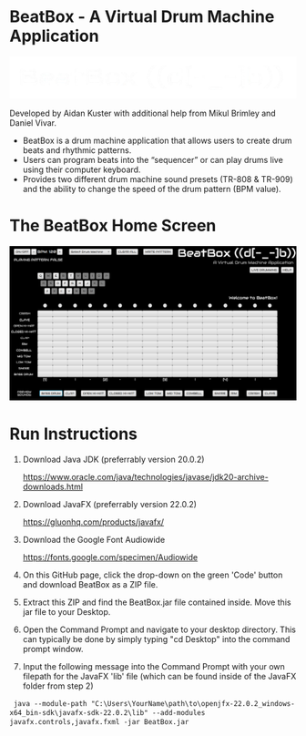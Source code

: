 # BeatBox - A Virtual Drum Machine Application

![image alt](https://github.com/aidankuster/BeatBox/blob/main/BeatBoxLogo-removebg-preview.png?raw=true)

Developed by Aidan Kuster with additional help from Mikul Brimley and Daniel Vivar.

- BeatBox is a drum machine application that allows users to create drum beats and rhythmic patterns.
- Users can program beats into the “sequencer” or can play drums live using their computer keyboard.
- Provides two different drum machine sound presets (TR-808 & TR-909) and the ability to change the speed of the drum pattern (BPM value).

# The BeatBox Home Screen
![image alt](https://github.com/aidankuster/BeatBox/blob/main/Screenshot%20(137).png?raw=true)

# Run Instructions
  1. Download Java JDK (preferrably version 20.0.2)
     
     https://www.oracle.com/java/technologies/javase/jdk20-archive-downloads.html
  3. Download JavaFX (preferrably version 22.0.2)

     https://gluonhq.com/products/javafx/
  5. Download the Google Font Audiowide

     https://fonts.google.com/specimen/Audiowide
  7. On this GitHub page, click the drop-down on the green 'Code' button and download BeatBox as a ZIP file.
  8. Extract this ZIP and find the BeatBox.jar file contained inside. Move this jar file to your Desktop.
  9. Open the Command Prompt and navigate to your desktop directory. This can typically be done by simply typing "cd Desktop" into the command prompt window.
  10. Input the following message into the Command Prompt with your own filepath for the JavaFX 'lib' file (which can be found inside of the JavaFX folder from step 2)
     
     java --module-path "C:\Users\YourName\path\to\openjfx-22.0.2_windows-x64_bin-sdk\javafx-sdk-22.0.2\lib" --add-modules javafx.controls,javafx.fxml -jar BeatBox.jar
  
